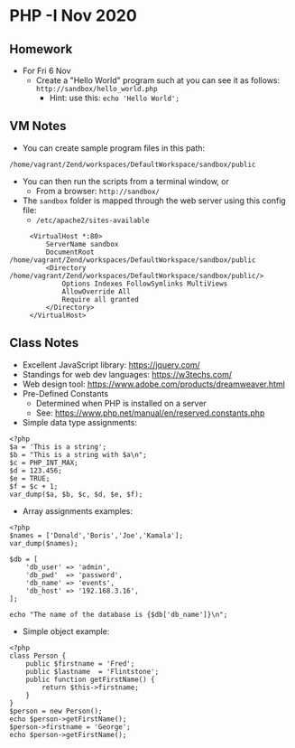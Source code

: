 # PHP -I Nov 2020

## Homework
  * For Fri 6 Nov
    * Create a "Hello World" program such at you can see it as follows: `http://sandbox/hello_world.php`
      * Hint: use this: `echo 'Hello World';`
## VM Notes
* You can create sample program files in this path:
```
/home/vagrant/Zend/workspaces/DefaultWorkspace/sandbox/public
```
* You can then run the scripts from a terminal window, or
  * From a browser: `http://sandbox/`
* The `sandbox` folder is mapped through the web server using this config file:
  * `/etc/apache2/sites-available`
```
     <VirtualHost *:80>
         ServerName sandbox
         DocumentRoot /home/vagrant/Zend/workspaces/DefaultWorkspace/sandbox/public
         <Directory /home/vagrant/Zend/workspaces/DefaultWorkspace/sandbox/public/>
             Options Indexes FollowSymlinks MultiViews
             AllowOverride All
             Require all granted
         </Directory>
     </VirtualHost>
```
## Class Notes
* Excellent JavaScript library: https://jquery.com/
* Standings for web dev languages: https://w3techs.com/
* Web design tool: https://www.adobe.com/products/dreamweaver.html
* Pre-Defined Constants
  * Determined when PHP is installed on a server
  * See: https://www.php.net/manual/en/reserved.constants.php
* Simple data type assignments:
```
<?php
$a = 'This is a string';
$b = "This is a string with $a\n";
$c = PHP_INT_MAX;
$d = 123.456;
$e = TRUE;
$f = $c + 1;
var_dump($a, $b, $c, $d, $e, $f);
```
* Array assignments examples:
```
<?php
$names = ['Donald','Boris','Joe','Kamala'];
var_dump($names);

$db = [
	'db_user' => 'admin',
	'db_pwd'  => 'password',
	'db_name' => 'events',
	'db_host' => '192.168.3.16',
];

echo "The name of the database is {$db['db_name']}\n";
```
* Simple object example:
```
<?php
class Person {	
    public $firstname = 'Fred';
    public $lastname  = 'Flintstone';
    public function getFirstName() {
        return $this->firstname;
    }	
}
$person = new Person();
echo $person->getFirstName();
$person->firstname = 'George';
echo $person->getFirstName();
```
